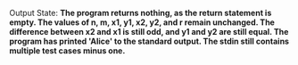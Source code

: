 Output State: **The program returns nothing, as the return statement is empty. The values of n, m, x1, y1, x2, y2, and r remain unchanged. The difference between x2 and x1 is still odd, and y1 and y2 are still equal. The program has printed 'Alice' to the standard output. The stdin still contains multiple test cases minus one.**
